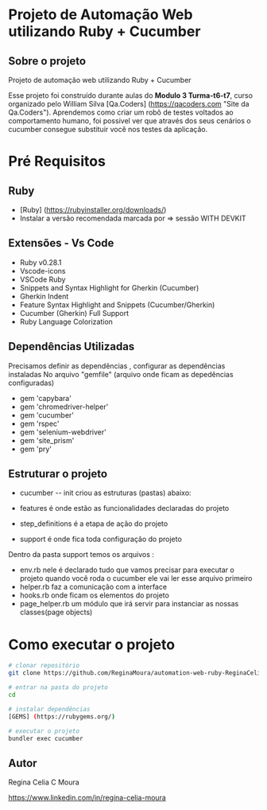 # Projeto de Automação Web utilizando Ruby + Cucumber

## Sobre o projeto
Projeto de automação web utilizando Ruby + Cucumber

Esse projeto foi construído durante aulas do **Modulo 3 Turma-t6-t7**, curso organizado pelo William Silva [Qa.Coders] (https://qacoders.com "Site da Qa.Coders"). 
Aprendemos  como criar um robô de testes voltados ao comportamento humano, foi possivel ver que através dos seus cenários o cucumber consegue substituir você nos testes da aplicação.

# Pré Requisitos
## Ruby
- [Ruby] (https://rubyinstaller.org/downloads/) 
- Instalar a versão recomendada  marcada por => sessão WITH DEVKIT

 ## Extensões - Vs Code
- Ruby v0.28.1 
- Vscode-icons 
- VSCode Ruby 
- Snippets and Syntax Highlight for Gherkin (Cucumber)
- Gherkin Indent 
- Feature Syntax Highlight and Snippets (Cucumber/Gherkin) 
- Cucumber (Gherkin) Full Support
- Ruby Language Colorization

## Dependências Utilizadas
Precisamos definir as dependências , configurar as dependências instaladas
No arquivo "gemfile" (arquivo onde ficam as depedências configuradas)
- gem 'capybara'
- gem 'chromedriver-helper'
- gem 'cucumber'
- gem 'rspec' 
- gem 'selenium-webdriver'
- gem 'site_prism' 
- gem 'pry'

## Estruturar o projeto

-  cucumber -- init criou as estruturas (pastas) abaixo:
-  features                      é onde estão as funcionalidades declaradas do projeto

-  step_definitions              é a etapa de ação do projeto

-  support                       é onde fica toda configuração do projeto

Dentro da pasta support temos os arquivos :
- env.rb                         nele é declarado tudo que vamos precisar para executar o projeto quando você roda o cucumber ele vai ler esse arquivo primeiro
- helper.rb                      faz a comunicação com a interface
- hooks.rb                       onde ficam os elementos do projeto
- page_helper.rb                 um módulo que irá servir para instanciar as nossas classes(page objects)


# Como executar o projeto

```bash
# clonar repositório
git clone https://github.com/ReginaMoura/automation-web-ruby-ReginaCelia

# entrar na pasta do projeto 
cd 

# instalar dependências
[GEMS] (https://rubygems.org/)

# executar o projeto
bundler exec cucumber
```


## Autor
Regina Celia C Moura

https://www.linkedin.com/in/regina-celia-moura




